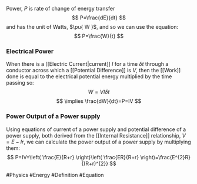Power, $P$ is rate of change of energy transfer
$$
P=\frac{dE}{dt}
$$
and has the unit of Watts, $\pu{ W }$, and so we can use the equation:
$$
P=\frac{W}{t}
$$
### Electrical Power
When there is a [[Electric Current|current]] $I$ for a time $\delta t$ through a conductor across which a [[Potential Difference]] is $V$, then the [[Work]] done is equal to the electrical potential energy multiplied by the time passing so:
$$
W=VI\delta t
$$
$$
\implies \frac{dW}{dt}=P=IV
$$
### Power Output of a Power supply
Using equations of current of a power supply and potential difference of a power supply, both derived from the [[Internal Resistance]] relationship, $V=E-Ir$, we can calculate the power output of a power supply by multiplying them:
$$
P=IV=\left( \frac{E}{R+r} \right)\left( \frac{ER}{R+r} \right)=\frac{E^{2}R}{(R+r)^{2}}
$$

#Physics #Energy #Definition #Equation